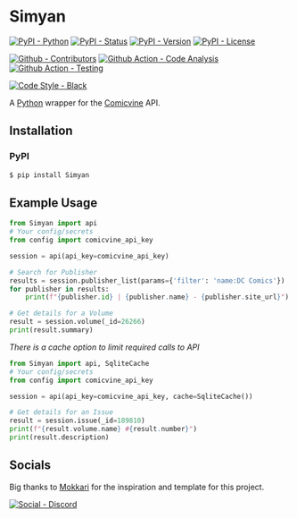 # Simyan

[![PyPI - Python](https://img.shields.io/pypi/pyversions/Simyan.svg?logo=Python&label=Python-Versions&style=flat-square)](https://pypi.python.org/pypi/Simyan/)
[![PyPI - Status](https://img.shields.io/pypi/status/Simyan.svg?logo=PyPI&label=Status&style=flat-square)](https://pypi.python.org/pypi/Simyan/)
[![PyPI - Version](https://img.shields.io/pypi/v/Simyan.svg?logo=PyPI&label=Version&style=flat-square)](https://pypi.python.org/pypi/Simyan/)
[![PyPI - License](https://img.shields.io/pypi/l/Simyan.svg?logo=PyPI&label=License&style=flat-square)](https://opensource.org/licenses/MIT)

[![Github - Contributors](https://img.shields.io/github/contributors/Buried-In-Code/Simyan.svg?logo=Github&label=Contributors&style=flat-square)](https://github.com/Buried-In-Code/Simyan/graphs/contributors)
[![Github Action - Code Analysis](https://img.shields.io/github/workflow/status/Buried-In-Code/Simyan/Code-Analysis?logo=Github-Actions&label=Code-Analysis&style=flat-square)](https://github.com/Buried-In-Code/Simyan/actions/workflows/code-analysis.yml)
[![Github Action - Testing](https://img.shields.io/github/workflow/status/Buried-In-Code/Simyan/Testing?logo=Github-Actions&label=Tests&style=flat-square)](https://github.com/Buried-In-Code/Simyan/actions/workflows/testing.yml)

[![Code Style - Black](https://img.shields.io/badge/Code%20Style-Black-000000.svg?style=flat-square)](https://github.com/psf/black)

A [Python](https://www.python.org/) wrapper for the [Comicvine](https://comicvine.gamespot.com/api/) API.

## Installation

### PyPI

```bash
$ pip install Simyan
```

## Example Usage

```python
from Simyan import api
# Your config/secrets
from config import comicvine_api_key

session = api(api_key=comicvine_api_key)

# Search for Publisher
results = session.publisher_list(params={'filter': 'name:DC Comics'})
for publisher in results:
    print(f"{publisher.id} | {publisher.name} - {publisher.site_url}")

# Get details for a Volume
result = session.volume(_id=26266)
print(result.summary)
```

*There is a cache option to limit required calls to API*

```python
from Simyan import api, SqliteCache
# Your config/secrets
from config import comicvine_api_key

session = api(api_key=comicvine_api_key, cache=SqliteCache())

# Get details for an Issue
result = session.issue(_id=189810)
print(f"{result.volume.name} #{result.number}")
print(result.description)
```

## Socials

Big thanks to [Mokkari](https://github.com/bpepple/mokkari) for the inspiration and template for this project.

[![Social - Discord](https://img.shields.io/discord/618581423070117932.svg?logo=Discord&label=The-DEV-Environment&style=flat-square&colorB=7289da)](https://discord.gg/nqGMeGg)